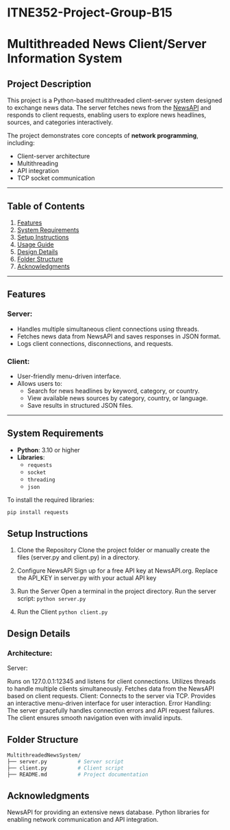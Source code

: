 # ITNE352-Project-Group-B15
# Multithreaded News Client/Server Information System

## Project Description
This project is a Python-based multithreaded client-server system designed to exchange news data. The server fetches news from the [NewsAPI](https://newsapi.org/) and responds to client requests, enabling users to explore news headlines, sources, and categories interactively.

The project demonstrates core concepts of **network programming**, including:
- Client-server architecture
- Multithreading
- API integration
- TCP socket communication

---

## Table of Contents
1. [Features](#features)
2. [System Requirements](#system-requirements)
3. [Setup Instructions](#setup-instructions)
4. [Usage Guide](#usage-guide)
5. [Design Details](#design-details)
6. [Folder Structure](#folder-structure)
7. [Acknowledgments](#acknowledgments)

---

## Features
### Server:
- Handles multiple simultaneous client connections using threads.
- Fetches news data from NewsAPI and saves responses in JSON format.
- Logs client connections, disconnections, and requests.

### Client:
- User-friendly menu-driven interface.
- Allows users to:
  - Search for news headlines by keyword, category, or country.
  - View available news sources by category, country, or language.
  - Save results in structured JSON files.

---

## System Requirements
- **Python**: 3.10 or higher
- **Libraries**:
  - `requests`
  - `socket`
  - `threading`
  - `json`

To install the required libraries:
```bash
pip install requests
```
## Setup Instructions
1. Clone the Repository
Clone the project folder or manually create the files (server.py and client.py) in a directory.

2. Configure NewsAPI
Sign up for a free API key at NewsAPI.org.
Replace the API_KEY in server.py with your actual API key

3. Run the Server
Open a terminal in the project directory.
Run the server script: `python server.py`

4. Run the Client `python client.py`

## Design Details
### Architecture:
Server:

Runs on 127.0.0.1:12345 and listens for client connections.
Utilizes threads to handle multiple clients simultaneously.
Fetches data from the NewsAPI based on client requests.
Client:
Connects to the server via TCP.
Provides an interactive menu-driven interface for user interaction.
Error Handling:
The server gracefully handles connection errors and API request failures.
The client ensures smooth navigation even with invalid inputs.

## Folder Structure
```bash
MultithreadedNewsSystem/
├── server.py          # Server script
├── client.py          # Client script
├── README.md          # Project documentation
```

## Acknowledgments
NewsAPI for providing an extensive news database.
Python libraries for enabling network communication and API integration. 
